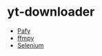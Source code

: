 # yt-downloader


- [Pafy](https://github.com/mps-youtube/pafy)
- [ffmpy](https://github.com/Ch00k/ffmpy)
- [Selenium](https://github.com/SeleniumHQ/selenium)
